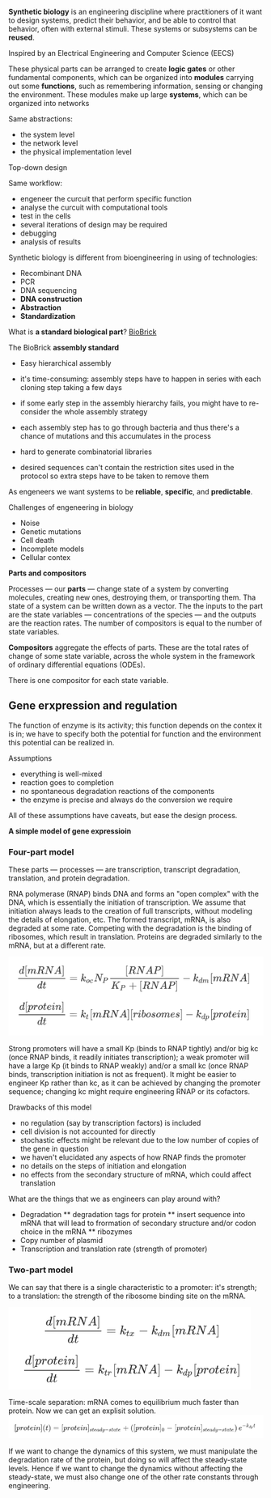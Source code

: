 **Synthetic biology** is an engineering discipline where practitioners of it want to design systems, predict their behavior, and be able 
to control that behavior, often with external stimuli. These systems or subsystems can be **reused**.

Inspired by an Electrical Engineering and Computer Science (EECS)

These physical parts can be arranged to create **logic gates** or other fundamental components, which can be organized into **modules** 
carrying out some **functions**, such as remembering information, sensing or changing the environment. These modules make up large 
**systems**, which can be organized into networks

Same abstractions:
* the system level
* the network level
* the physical implementation level

Top-down design

Same workflow:

* engeneer the curcuit that perform specific function
* analyse the curcuit with computational tools
* test in the cells
* several iterations of design may be required
* debugging
* analysis of results

Synthetic biology is different from bioengineering in using of technologies:

* Recombinant DNA
* PCR
* DNA sequencing
* **DNA construction**
* **Abstraction**
* **Standardization**

What is **a standard biological part**?
[BioBrick](http://parts.igem.org/Main_Page)

The BioBrick **assembly standard**
* Easy hierarchical assembly

* it's time-consuming: assembly steps have to happen in series with each cloning step taking a few days
* if some early step in the assembly hierarchy fails, you might have to re-consider the whole assembly strategy
* each assembly step has to go through bacteria and thus there's a chance of mutations and this accumulates in the process
* hard to generate combinatorial libraries
* desired sequences can't contain the restriction sites used in the protocol so extra steps have to be taken to remove them

As engeneers we want systems to be **reliable**, **specific**, and **predictable**.

Challenges of engeneering in biology

* Noise
* Genetic mutations
* Cell death
* Incomplete models
* Cellular contex

**Parts and compositors**

Processes — our **parts** — change state of a system by converting molecules, creating new ones, destroying them, or transporting them. 
Tha state of a system can be written down as a vector. The the inputs to the part are the state variables — concentrations of the species — and the outputs are the reaction rates. The number of compositors is equal to the number of state variables. 

**Compositors** aggregate the effects of parts. These are the total rates of change of some state variable, across the whole system in the framework of ordinary differential equations (ODEs).

There is one compositor for each state variable.

## Gene erxpression and regulation

The function of enzyme is its activity; this function depends on the contex it is in; we have to specify both the potential for function and the environment this potential can be realized in.

Assumptions

* everything is well-mixed
* reaction goes to completion
* no spontaneous degradation reactions of the components
* the enzyme is precise and always do the conversion we require

All of these assumptions have caveats, but ease the design process.

**A simple model of gene expressioin**
 ### Four-part model
These parts — processes — are transcription, transcript degradation, translation, and protein degradation.

RNA polymerase (RNAP) binds DNA and forms an "open complex" with the DNA, which is essentially the initiation of transcription. We assume that initiation always leads to the creation of full transcripts, without modeling the details of elongation, etc. The formed transcript, mRNA, is also degraded at some rate. Competing with the degradation is the binding of ribosomes, which result in translation. Proteins are degraded similarly to the mRNA, but at a different rate.

![the simple model of gene expression](https://github.com/GreshnovaSasha/SynBio/blob/master/the%20simple%20model%20of%20gene%20expression.png)

Strong promoters will have a small Kp (binds to RNAP tightly) and/or big kc (once RNAP binds, it readily initiates transcription); a weak promoter will have a large Kp (it binds to RNAP weakly) and/or a small kc (once RNAP binds, transcription initiation is not as frequent). It might be easier to engineer Kp rather than kc, as it can be achieved by changing the promoter sequence; changing kc might require engineering RNAP or its cofactors.

Drawbacks of this model

* no regulation (say by transcription factors) is included
* cell division is not accounted for directly
* stochastic effects might be relevant due to the low number of copies of the gene in question
* we haven't elucidated any aspects of how RNAP finds the promoter
* no details on the steps of initiation and elongation
* no effects from the secondary structure of mRNA, which could affect translation

What are the things that we as engineers can play around with?

* Degradation
** degradation tags for protein
** insert sequence into mRNA that will lead to frormation of secondary structure and/or codon choice in the mRNA
** ribozymes
* Copy number of plasmid
* Transcription and translation rate (strength of promoter)

### Two-part model

We can say that there is a single characteristic to a promoter: it's strength; to a translation: the strength of the ribosome binding site on the mRNA.

![two-part model of gene expression](https://github.com/GreshnovaSasha/SynBio/blob/master/two-part%20model%20of%20gene%20expression.png)

Time-scale separation: mRNA comes to equilibrium much faster than protein. Now we can get an explisit solution. 
![gene-expression model solution](https://github.com/GreshnovaSasha/SynBio/blob/master/gene%20expression%20model%20solution.png)

If we want to change the dynamics of this system, we must manipulate the degradation rate of the protein, but doing so will affect the steady-state levels. Hence if we want to change the dynamics without affecting the steady-state, we must also change one of the other rate constants through engineering. 
